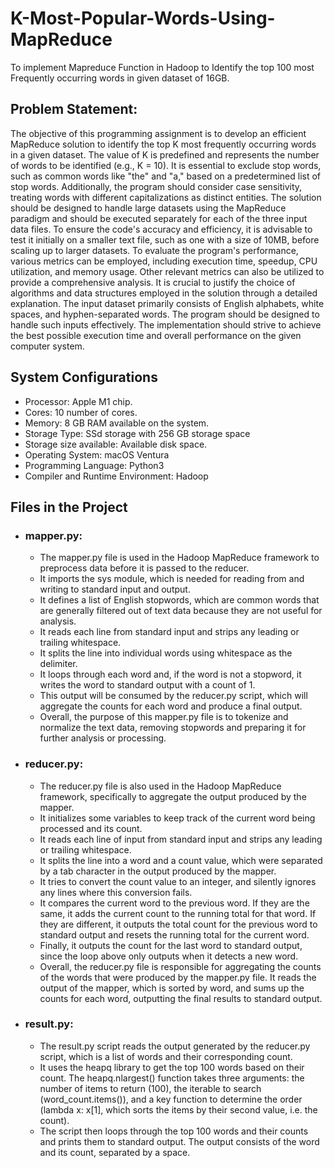 # K-Most-Popular-Words-Using-MapReduce
To implement Mapreduce Function in Hadoop to Identify the top 100 most Frequently occurring words in given dataset of 16GB.

## Problem Statement:
The objective of this programming assignment is to develop an efficient MapReduce solution to identify the top K most frequently
occurring words in a given dataset. The value of K is predefined and represents the number of words to be identified (e.g., K = 10).
It is essential to exclude stop words, such as common words like "the" and "a," based on a predetermined list of stop words. 
Additionally, the program should consider case sensitivity, treating words with different capitalizations as distinct entities.
The solution should be designed to handle large datasets using the MapReduce paradigm and should be executed separately for each 
of the three input data files. To ensure the code's accuracy and efficiency, it is advisable to test it initially on a smaller text file,
such as one with a size of 10MB, before scaling up to larger datasets.
To evaluate the program's performance, various metrics can be employed, including execution time, speedup, CPU utilization, and memory
usage. Other relevant metrics can also be utilized to provide a comprehensive analysis. It is crucial to justify the choice of algorithms
and data structures employed in the solution through a detailed explanation.
The input dataset primarily consists of English alphabets, white spaces, and hyphen-separated words. The program should be designed
to handle such inputs effectively. The implementation should strive to achieve the best possible execution time and overall performance
on the given computer system.

## System Configurations
-	Processor: Apple M1 chip.
-	Cores: 10 number of cores.
-	Memory: 8 GB RAM available on the system.
-	Storage Type: SSd storage with 256 GB storage space
-	Storage size available: Available disk space.
-	Operating System: macOS Ventura
-	Programming Language: Python3
-	Compiler and Runtime Environment: Hadoop

## Files in the Project
- ### mapper.py:
  - The mapper.py file is used in the Hadoop MapReduce framework to preprocess data before it is passed to the reducer. 
  - It imports the sys module, which is needed for reading from and writing to standard input and output.
  - It defines a list of English stopwords, which are common words that are generally filtered out of text data because
    they are not useful for analysis.
  - It reads each line from standard input and strips any leading or trailing whitespace. 
  - It splits the line into individual words using whitespace as the delimiter.
  - It loops through each word and, if the word is not a stopword, it writes the word to standard output with a count of 1. 
  - This output will be consumed by the reducer.py script, which will aggregate the counts for each word and produce a final output.
  - Overall, the purpose of this mapper.py file is to tokenize and normalize the text data, removing stopwords and preparing it for 
    further analysis or processing.
- ### reducer.py:
  - The reducer.py file is also used in the Hadoop MapReduce framework, specifically to aggregate the output produced by the mapper. 
  - It initializes some variables to keep track of the current word being processed and its count.
  - It reads each line of input from standard input and strips any leading or trailing whitespace.
  - It splits the line into a word and a count value, which were separated by a tab character in the output produced by the mapper.
  - It tries to convert the count value to an integer, and silently ignores any lines where this conversion fails.
  - It compares the current word to the previous word. If they are the same, it adds the current count to the running total for that word.       If they are different, it outputs the total count for the previous word to standard output and resets the running total for the current     word.
  - Finally, it outputs the count for the last word to standard output, since the loop above only outputs when it detects a new word.
  - Overall, the reducer.py file is responsible for aggregating the counts of the words that were produced by the mapper.py file. It reads       the output of the mapper, which is sorted by word, and sums up the counts for each word, outputting the final results to standard           output.
- ### result.py:
  - The result.py script reads the output generated by the reducer.py script, which is a list of words and their corresponding count.
  - It uses the heapq library to get the top 100 words based on their count. The heapq.nlargest() function takes three arguments: the number     of items to return (100), the iterable to search (word_count.items()), and a key function to determine the order (lambda x: x[1], which     sorts the items by their second value, i.e. the count).
  - The script then loops through the top 100 words and their counts and prints them to standard output. The output consists of the word and     its count, separated by a space.
  
